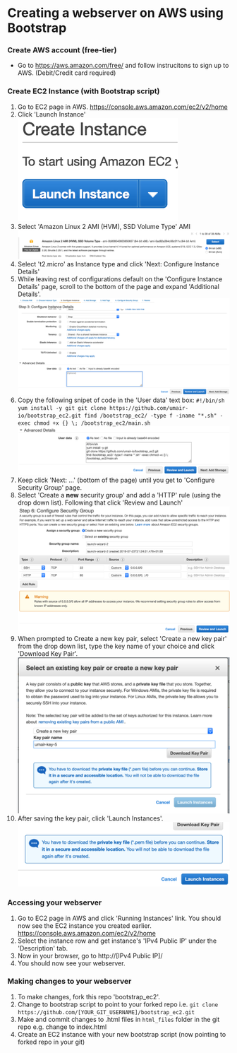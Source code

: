 # Creating a webserver on AWS using Bootstrap

 ### Create AWS account (free-tier)
 - Go to https://aws.amazon.com/free/ and follow instrucitons to sign up to AWS. (Debit/Credit card required)

### Create EC2 Instance (with Bootstrap script)
 1. Go to EC2 page in AWS.
	 https://console.aws.amazon.com/ec2/v2/home
 2. Click 'Launch Instance'
    ![2](images/launch_instance.png)
 3. Select 'Amazon Linux 2 AMI (HVM), SSD Volume Type' AMI
    ![3](images/instance_type.png)
 4. Select 't2.micro' as Instance type and click 'Next: Configure Instance Details'
 5. While leaving rest of configurations default on the 'Configure Instance Details' page, scroll to the bottom of the page and expand 'Additional Details'.
    ![5](images/conf_instance_details.png)
 6. Copy the following snipet of code in the 'User data' text box:
`#!/bin/sh
yum install -y git
git clone https://github.com/umair-io/bootstrap_ec2.git
find /bootstrap_ec2/ -type f -iname "*.sh" -exec chmod +x {} \;
/bootstrap_ec2/main.sh`
   ![6](images/bootstrap_script.png)
 7. Keep click 'Next: ...' (bottom of the page) until you get to 'Configure Security Group' page.
 8. Select 'Create a **new** security group' and add a 'HTTP' rule (using the drop down list). Following that click 'Review and Launch'
   ![8](images/conf_security_grp.png)
 9. When prompted to Create a new key pair, select 'Create a new key pair' from the drop down list, type the key name of your choice and click 'Download Key Pair'.
   ![9](images/create_new_key_pair.png)
 10. After saving the key pair, click 'Launch Instances'.
   ![10](images/launch_instances.png)
 
### Accessing your webserver
 1.  Go to EC2 page in AWS and click 'Running Instances' link. You should now see the EC2 instance you created earlier.
	 https://console.aws.amazon.com/ec2/v2/home
 2. Select the instance row and get instance's 'IPv4 Public IP' under the 'Description' tab.
 3. Now in your browser, go to http://[IPv4 Public IP]/
 4. You should now see your webserver. 

### Making changes to your webserver
 1. To make changes, fork this repo 'bootstrap_ec2'.
 2. Change to bootstrap script to point to your forked repo i.e. `git clone https://github.com/[YOUR_GIT_USERNAME]/bootstrap_ec2.git`
 3. Make and commit changes to .html files in `html_files` folder in the git repo e.g. change to index.html
 4. Create an EC2 instance with your new bootstrap script (now pointing to forked repo in your git)
